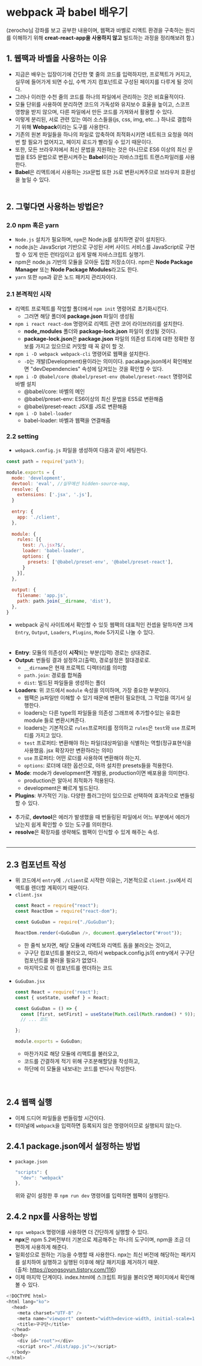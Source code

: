 # webpack 과 babel 배우기
(zerocho님 강좌를 보고 공부한 내용이며, 웹팩과 바벨로 리액트 환경을 구축하는 원리를 이해하기 위해 **creat-react-app을 사용하지 않고** 빌드하는 과정을 정리해보려 함.)

## 1. 웹팩과 바벨을 사용하는 이유
- 지금은 배우는 입장이기에 간단한 몇 줄의 코드를 입력하지만, 프로젝트가 커지고, 실무에 들어가게 되면 수십, 수백 가지 컴포넌트로 구성된 페이지를 다루게 될 것이다.
- 그러나 이러한 수천 줄의 코드를 하나의 파일에서 관리하는 것은 비효율적이다.
- 모듈 단위를 사용하여 분리하면 코드의 가독성와 유지보수 효율을 높이고, 스코프 영향을 받지 않으며, 다른 파일에서 만든 코드를 가져와서 활용할 수 있다. 
- 이렇게 분리된, 서로 관련 있는 여러 소스들을(js, css, img, etc...) 하나로 결합하기 위해 **Webpack**이라는 도구를 사용한다.
- 기존의 원본 파일들을 하나의 파일로 압축하여 최적화시키면 네트워크 요청을 여러번 할 필요가 없어지고, 페이지 로드가 빨라질 수 있기 때문이다. 
- 또한, 모든 브라우저에서 최신 문법을 지원하는 것은 아니므로 ES6 이상의 최신 문법을 ES5 문법으로 변환시켜주는 **Babel**이라는 자바스크립트 트랜스파일러를 사용한다.  
- **Babel**은 리액트에서 사용하는 `JSX`문법 또한 `JS`로 변환시켜주므로 브라우저 호환성을 높일 수 있다.  
&nbsp;  

## 2. 그렇다면 사용하는 방법은?
### 2.0 npm 혹은 yarn
- `Node.js` 설치가 필요하며, `npm`은 Node.js를 설치하면 같이 설치된다.
- node.js는 JavaScript 기반으로 구성된 서버 사이드 서비스를 JavaScript로 구현할 수 있게 만든 런타임이고 쉽게 말해 자바스크립트 실행기.  
- npm은 node.js 기반의 모듈을 모아둔 집합 저장소이다. npm은 **Node Package Manager** 또는 **Node Package Modules**라고도 한다. 
- `yarn` 또한 `npm`과 같은 노드 패키지 관리자이다.
### 2.1 본격적인 시작
- 리액트 프로젝트를 작업할 폴더에서 `npm init` 명령어로 초기화시킨다.
  - 그러면 해당 폴더에 **package.json** 파일이 생성됨
- `npm i react react-dom` 명령어로 리액트 관련 코어 라이브러리를 설치한다.
  - **node_modules** 폴더와 **package-lock.json** 파일이 생성될 것이다.
  - **package-lock.json**은 **package.json** 파일의 의존성 트리에 대한 정확한 정보를 가지고 있으므로 커밋할 때 꼭 같이 할 것.
- `npm i -D webpack webpack-cli` 명령어로 웹팩을 설치한다.
  - `-D`는 개발(Development)용이라는 의미이다. pacakage.json에서 확인해보면 "devDependencies" 속성에 담겨있는 것을 확인할 수 있다.
- `npm i -D @babel/core @babel/preset-env @babel/preset-react` 명령어로 바벨 설치
  - @babel/core: 바벨의 메인
  - @babel/preset-env: ES6이상의 최신 문법을 ES5로 변환해줌
  - @babel/preset-react: JSX를 JS로 변환해줌
- `npm i -D babel-loader`
  - babel-loader: 바벨과 웹팩을 연결해줌
### 2.2 setting
- `webpack.config.js` 파일을 생성하여 다음과 같이 세팅한다.
```javascript
const path = require('path');

module.exports = {
  mode: 'development',
  devtool: 'eval', //실무에선 hidden-source-map,
  resolve: {
    extensions: ['.jsx', '.js'],
  }
  
  entry: {
    app: './client',
  },
  
  module: {
    rules: [{
      test: /\.jsx?$/,
      loader: 'babel-loader',
      options: {
        presets: ['@babel/preset-env', '@babel/preset-react'],
      }
    }],
  },
  
  output: {
    filename: 'app.js',
    path: path.join(__dirname, 'dist'),
  },
}
```
- webpack 공식 사이트에서 확인할 수 있듯 웹팩의 대표적인 컨셉을 말하자면 크게  
  `Entry`, `Output`, `Loaders`, `Plugins`, `Mode` 5가지로 나눌 수 있다.  
&nbsp;  
&nbsp;  
- **Entry**: 모듈의 의존성이 **시작**되는 부분(입력) 경로는 상대경로.
- **Output**: 번들링 결과 설정하고(출력), 경로설정은 절대경로로. 
  - `__dirname`은 현재 프로젝트 디렉터리를 의미함
  - `path.join`: 경로를 합쳐줌
  - `dist`: 빌드된 파일들을 생성하는 폴더
- **Loaders**: 위 코드에서 `module` 속성을 의미하며, 가장 중요한 부분이다.
  - 웹팩은 js파일만 이해할 수 있기 때문에 변환이 필요한데, 그 작업을 여기서 실행한다.
  - loaders는 다른 type의 파일들을 의존성 그래프에 추가할수있는 유효한 module 들로 변환시켜준다.
  - loaders는 기본적으로 `rules`프로퍼티를 정의하고 `rules`은 `test`와 `use` 프로퍼티를 가지고 있다.
  - `test` 프로퍼티: 변환해야 하는 파일(대상파일)을 식별하는 역할(정규표현식을 사용했음. jsx 확장자만 변환하라는 의미)
  - `use` 프로퍼티: 어떤 로더를 사용하여 변환해야 하는지.
  - `options`: 로더에 대한 옵션으로, 아까 설치한 presets들을 적용한다.
- **Mode**: mode가 development면 개발용, production이면 배포용을 의미한다. 
  - production은 알아서 최적화가 적용된다.
  - development은 빠르게 빌드된다.
- **Plugins**: 부가적인 기능. 다양한 플러그인이 있으므로 선택하여 효과적으로 번들링할 수 있다.  
&nbsp;
- 추가로, **devtool**은 에러가 발생했을 때 번들링된 파일에서 어느 부분에서 에러가 났는지 쉽게 확인할 수 있는 도구를 의미한다.
- **resolve**은 확장자를 생략해도 웹팩이 인식할 수 있게 해주는 속성.  
&nbsp;  
--------------------------------
## 2.3 컴포넌트 작성
- 위 코드에서 `entry`에 `./client`로 시작한 이유는, 기본적으로 `client.jsx`에서 리액트를 렌더할 계획이기 때문이다.
- `client.jsx`
  ```javascript
  const React = require("react");
  const ReactDom = require("react-dom");

  const GuGuDan = require("./GuGuDan");

  ReactDom.render(<GuGuDan />, document.querySelector("#root"));
  ```
  - 한 줄씩 보자면, 해당 모듈에 리액트와 리액트 돔을 불러오는 것이고,
  - 구구단 컴포넌트를 불러오고, 따라서 webpack.config.js의 entry에서 구구단 컴포넌트를 불러올 필요가 없었다.
  - 마지막으로 이 컴포넌트를 렌더하는 코드  
&nbsp;
- `GuGuDan.jsx`
  ```javascript
  const React = require('react'); 
  const { useState, useRef } = React;

  const GuGuDan = () => {
    const [first, setFirst] = useState(Math.ceil(Math.random() * 9));
    // ... 코드
  
  };

  module.exports = GuGuDan;
  ```
  - 마찬가지로 해당 모듈에 리액트를 불러오고,
  - 코드를 간결하게 적기 위해 구조분해할당을 작성하고,
  - 하단에 이 모듈을 내보내는 코드를 반다시 작성한다.  
&nbsp;  
&nbsp;
## 2.4 웹팩 실행
- 이제 드디어 파일들을 번들링할 시간이다.
- 터미널에 `webpack`을 입력하면 등록되지 않은 명령어이므로 실행되지 않는다.
## 2.4.1 package.json에서 설정하는 방법
- `package.json`
  ```javascript
  "scripts": {
    "dev": "webpack"
  },
  ```
  위와 같이 설정한 후 `npm run dev` 명령어를 입력하면 웹팩이 실행된다.
## 2.4.2 npx를 사용하는 방법
- `npx webpack` 명령어를 사용하면 더 간단하게 실행할 수 있다.
- **npx**은 npm 5.2버전부터 기본으로 제공해주는 하나의 도구이며, npm을 조금 더 편하게 사용하게 해준다.
- 일회성으로 원하는 기능을 수행할 때 사용한다. npx는 최신 버전에 해당하는 패키지를 설치하여 실행하고 실행된 이후에 해당 패키지를 제거하기 때문.  
  (출처: https://pongsoyun.tistory.com/116)
&nbsp;
- 이제 마지막 단계이다. index.html에 스크립트 파일을 불러오면 페이지에서 확인해볼 수 있다.
```javascript
<!DOCTYPE html>
<html lang="ko">
  <head>
    <meta charset="UTF-8" />
    <meta name="viewport" content="width=device-width, initial-scale=1.0" />
    <title>구구단</title>
  </head>
  <body>
    <div id="root"></div>
    <script src="./dist/app.js"></script>
  </body>
</html>
```
